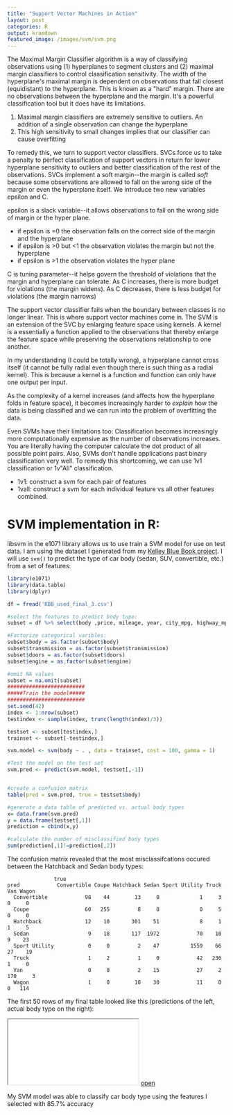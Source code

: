 ```yaml
---
title: "Support Vector Machines in Action"
layout: post
categories: R
output: kramdown
featured_image: /images/svm/svm.png
---
```


The Maximal Margin Classifier algorithm is a way of classifying observations using (1) hyperplanes to segment clusters and (2) maximal margin classifiers to control classification sensitivity.  The width of the hyperplane's maximal margin is dependent on observations that fall closest (equidistant) to the hyperplane.  This is known as a "hard" margin.  There are no observations between the hyperplane and the margin. It's a powerful classification tool but it does have its limitations.

1.  Maximal margin classifiers are extremely sensitive to outliers.  An addition of a single observation can change the hyperplane
2.  This high sensitivity to small changes implies that our classifier can cause overfitting

To remedy this, we turn to support vector classifiers.  SVCs force us to take a penalty to perfect classification of support vectors in return for lower hyperplane sensitivity to outliers and better classification of the rest of the observations.  SVCs implement a soft margin--the margin is called *soft* because some observations are allowed to fall on the wrong side of the margin or even the hyperplane itself.  We introduce two new variables epsilon and C.

epsilon is a slack variable--it allows observations to fall on the wrong side of margin or the hyper plane.

* if epsilon is =0 the observation falls on the correct side of the margin and the hyperplane
* if epsilon is >0 but <1 the observation violates the margin but not the hyperplane
* if epsilon is >1 the observation violates the hyper plane

C is tuning parameter--it helps govern the threshold of violations that the margin and hyperplane can tolerate.  As C increases, there is more budget for violations (the margin widens).  As C decreases, there is less budget for violations (the margin narrows)

The support vector classifier fails when the boundary between classes is no longer linear.  This is where support vector machines come in.  The SVM is an extension of the SVC by enlarging feature space using kernels.  A kernel is a essentially a function applied to the observations that thereby enlarge the feature space while preserving the observations relationship to one another.

In my understanding (I could be totally wrong), a hyperplane cannot cross itself (it cannot be fully radial even though there is such thing as a radial kernel).  This is because a kernel is a function and function can only have one output per input.  

As the complexity of a kernel increases (and affects how the hyperplane folds in feature space), it becomes increasingly harder to *explain* how the data is being classified and we can run into the problem of overfitting the data.

Even SVMs have their limitations too: Classification becomes increasingly more computationally expensive as the number of observations increases.  You are literally having the computer calculate the dot product of all possible point pairs. Also, SVMs don't handle applications past binary classification very well.  To remedy this shortcoming, we can use 1v1 classification or 1v"All" classification.

* 1v1:  construct a svm for each pair of features
* 1vall: construct a svm for each individual feature vs all other features combined.

# SVM implementation in R: ####

libsvm in the e1071 library allows us to use train a SVM model for use on test data.  I am using the dataset I generated from my [Kelley Blue Book project](https://tai-pach.github.io/kbb).  I will use `svm()` to predict the type of car body (sedan, SUV, convertible, etc.) from a set of features:

```r
library(e1071)
library(data.table)
library(dplyr)
```
```r
df = fread('KBB_used_final_3.csv')

#select the features to predict body tupe:
subset = df %>% select(body ,price, mileage, year, city_mpg, highway_mpg, gas_combined_mpg, transmission, doors, engine)

#Factorize categorical varibles:
subset$body = as.factor(subset$body)
subset$transmission = as.factor(subset$transmission)
subset$doors = as.factor(subset$doors)
subset$engine = as.factor(subset$engine)

#omit NA values
subset = na.omit(subset)
#########################
#####Train the model#####
#########################
set.seed(42)
index <- 1:nrow(subset)
testindex <- sample(index, trunc(length(index)/3))

testset <- subset[testindex,]
trainset <- subset[-testindex,]

svm.model <- svm(body ~ . , data = trainset, cost = 100, gamma = 1)

#Test the model on the test set
svm.pred <- predict(svm.model, testset[,-1])


#create a confusion matrix
table(pred = svm.pred, true = testset$body)

#generate a data table of predicted vs. actual body types
x= data.frame(svm.pred)
y = data.frame(testset[,1])
prediction = cbind(x,y)

#calculate the number of misclassified body types
sum(prediction[,1]!=prediction[,2])
```
The confusion matrix revealed that the most misclassifcations occured between the Hatchback and Sedan body types:
```
			   true
pred            Convertible Coupe Hatchback Sedan Sport Utility Truck  Van Wagon
  Convertible            98    44        13     0             1     3    0     0
  Coupe                  60   255         8     0             0     5    0     0
  Hatchback              12    10       301    51             8     1    1     5
  Sedan                   9    18       117  1972            70    10    9    23
  Sport Utility           0     0         2    47          1559    66   27    19
  Truck                   1     2         1     0            42   236    1     0
  Van                     0     0         2    15            27     2  170     3
  Wagon                   1     0        10    30            11     0    0   114
```



The first 50 rows of my final table looked like this (predictions of the left, actual body type on the right):

<iframe src="/htmlwidgets/svm/table1.html"></iframe> <a href="/htmlwidgets/svm/table1.html" target="_blank">open</a>

My SVM model was able to classify car body type using the features I selected with 85.7% accuracy